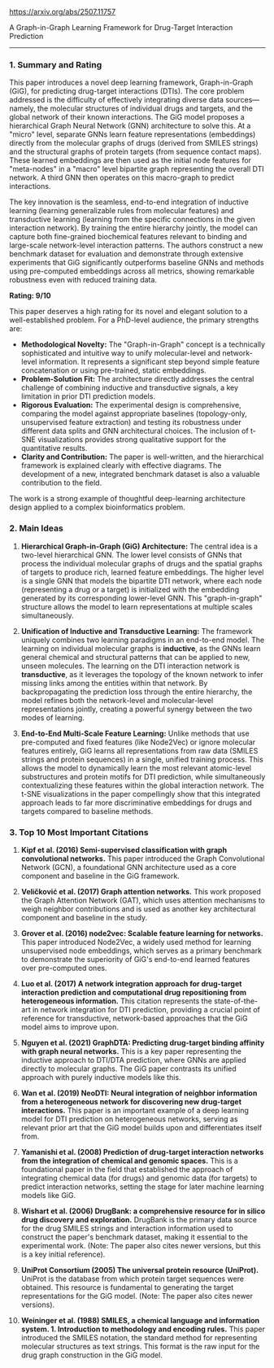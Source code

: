https://arxiv.org/abs/2507.11757

A Graph-in-Graph Learning Framework for Drug-Target Interaction Prediction
***

### 1. Summary and Rating

This paper introduces a novel deep learning framework, Graph-in-Graph (GiG), for predicting drug-target interactions (DTIs). The core problem addressed is the difficulty of effectively integrating diverse data sources—namely, the molecular structures of individual drugs and targets, and the global network of their known interactions. The GiG model proposes a hierarchical Graph Neural Network (GNN) architecture to solve this. At a "micro" level, separate GNNs learn feature representations (embeddings) directly from the molecular graphs of drugs (derived from SMILES strings) and the structural graphs of protein targets (from sequence contact maps). These learned embeddings are then used as the initial node features for "meta-nodes" in a "macro" level bipartite graph representing the overall DTI network. A third GNN then operates on this macro-graph to predict interactions.

The key innovation is the seamless, end-to-end integration of inductive learning (learning generalizable rules from molecular features) and transductive learning (learning from the specific connections in the given interaction network). By training the entire hierarchy jointly, the model can capture both fine-grained biochemical features relevant to binding and large-scale network-level interaction patterns. The authors construct a new benchmark dataset for evaluation and demonstrate through extensive experiments that GiG significantly outperforms baseline GNNs and methods using pre-computed embeddings across all metrics, showing remarkable robustness even with reduced training data.

**Rating: 9/10**

This paper deserves a high rating for its novel and elegant solution to a well-established problem. For a PhD-level audience, the primary strengths are:
*   **Methodological Novelty:** The "Graph-in-Graph" concept is a technically sophisticated and intuitive way to unify molecular-level and network-level information. It represents a significant step beyond simple feature concatenation or using pre-trained, static embeddings.
*   **Problem-Solution Fit:** The architecture directly addresses the central challenge of combining inductive and transductive signals, a key limitation in prior DTI prediction models.
*   **Rigorous Evaluation:** The experimental design is comprehensive, comparing the model against appropriate baselines (topology-only, unsupervised feature extraction) and testing its robustness under different data splits and GNN architectural choices. The inclusion of t-SNE visualizations provides strong qualitative support for the quantitative results.
*   **Clarity and Contribution:** The paper is well-written, and the hierarchical framework is explained clearly with effective diagrams. The development of a new, integrated benchmark dataset is also a valuable contribution to the field.

The work is a strong example of thoughtful deep-learning architecture design applied to a complex bioinformatics problem.

### 2. Main Ideas

1.  **Hierarchical Graph-in-Graph (GiG) Architecture:** The central idea is a two-level hierarchical GNN. The lower level consists of GNNs that process the individual molecular graphs of drugs and the spatial graphs of targets to produce rich, learned feature embeddings. The higher level is a single GNN that models the bipartite DTI network, where each node (representing a drug or a target) is initialized with the embedding generated by its corresponding lower-level GNN. This "graph-in-graph" structure allows the model to learn representations at multiple scales simultaneously.

2.  **Unification of Inductive and Transductive Learning:** The framework uniquely combines two learning paradigms in an end-to-end model. The learning on individual molecular graphs is **inductive**, as the GNNs learn general chemical and structural patterns that can be applied to new, unseen molecules. The learning on the DTI interaction network is **transductive**, as it leverages the topology of the known network to infer missing links among the entities within that network. By backpropagating the prediction loss through the entire hierarchy, the model refines both the network-level and molecular-level representations jointly, creating a powerful synergy between the two modes of learning.

3.  **End-to-End Multi-Scale Feature Learning:** Unlike methods that use pre-computed and fixed features (like Node2Vec) or ignore molecular features entirely, GiG learns all representations from raw data (SMILES strings and protein sequences) in a single, unified training process. This allows the model to dynamically learn the most relevant atomic-level substructures and protein motifs for DTI prediction, while simultaneously contextualizing these features within the global interaction network. The t-SNE visualizations in the paper compellingly show that this integrated approach leads to far more discriminative embeddings for drugs and targets compared to baseline methods.

### 3. Top 10 Most Important Citations

1.  **Kipf et al. (2016) Semi-supervised classification with graph convolutional networks.**
    This paper introduced the Graph Convolutional Network (GCN), a foundational GNN architecture used as a core component and baseline in the GiG framework.

2.  **Veličković et al. (2017) Graph attention networks.**
    This work proposed the Graph Attention Network (GAT), which uses attention mechanisms to weigh neighbor contributions and is used as another key architectural component and baseline in the study.

3.  **Grover et al. (2016) node2vec: Scalable feature learning for networks.**
    This paper introduced Node2Vec, a widely used method for learning unsupervised node embeddings, which serves as a primary benchmark to demonstrate the superiority of GiG's end-to-end learned features over pre-computed ones.

4.  **Luo et al. (2017) A network integration approach for drug-target interaction prediction and computational drug repositioning from heterogeneous information.**
    This citation represents the state-of-the-art in network integration for DTI prediction, providing a crucial point of reference for transductive, network-based approaches that the GiG model aims to improve upon.

5.  **Nguyen et al. (2021) GraphDTA: Predicting drug-target binding affinity with graph neural networks.**
    This is a key paper representing the inductive approach to DTI/DTA prediction, where GNNs are applied directly to molecular graphs. The GiG paper contrasts its unified approach with purely inductive models like this.

6.  **Wan et al. (2019) NeoDTI: Neural integration of neighbor information from a heterogeneous network for discovering new drug-target interactions.**
    This paper is an important example of a deep learning model for DTI prediction on heterogeneous networks, serving as relevant prior art that the GiG model builds upon and differentiates itself from.

7.  **Yamanishi et al. (2008) Prediction of drug-target interaction networks from the integration of chemical and genomic spaces.**
    This is a foundational paper in the field that established the approach of integrating chemical data (for drugs) and genomic data (for targets) to predict interaction networks, setting the stage for later machine learning models like GiG.

8.  **Wishart et al. (2006) DrugBank: a comprehensive resource for in silico drug discovery and exploration.**
    DrugBank is the primary data source for the drug SMILES strings and interaction information used to construct the paper's benchmark dataset, making it essential to the experimental work. (Note: The paper also cites newer versions, but this is a key initial reference).

9.  **UniProt Consortium (2005) The universal protein resource (UniProt).**
    UniProt is the database from which protein target sequences were obtained. This resource is fundamental to generating the target representations for the GiG model. (Note: The paper also cites newer versions).

10. **Weininger et al. (1988) SMILES, a chemical language and information system. 1. Introduction to methodology and encoding rules.**
    This paper introduced the SMILES notation, the standard method for representing molecular structures as text strings. This format is the raw input for the drug graph construction in the GiG model.
